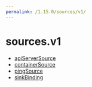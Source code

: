 ```yaml
---
permalink: /1.15.0/sources/v1/
---
```


# sources.v1



* [apiServerSource](apiServerSource.md)
* [containerSource](containerSource.md)
* [pingSource](pingSource.md)
* [sinkBinding](sinkBinding.md)